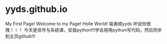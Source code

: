 # yyds.github.io
My First Page!  Welcome to my Page!
Holle World!
喻勇顺yyds
听说你很拽！！！
今天是信号与系统课，安装python!!!学会用用python写代码，然后同步到主页github!!!
